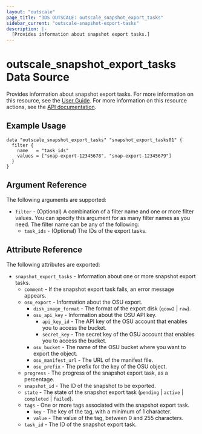 ```yaml
---
layout: "outscale"
page_title: "3DS OUTSCALE: outscale_snapshot_export_tasks"
sidebar_current: "outscale-snapshot-export-tasks"
description: |-
  [Provides information about snapshot export tasks.]
---
```


# outscale_snapshot_export_tasks Data Source

Provides information about snapshot export tasks.
For more information on this resource, see the [User Guide](https://wiki.outscale.net/display/EN/About+Snapshots).
For more information on this resource actions, see the [API documentation](https://docs.outscale.com/api#3ds-outscale-api-snapshot).

## Example Usage

```hcl
data "outscale_snapshot_export_tasks" "snapshot_export_tasks01" {
  filter {
    name   = "task_ids"
    values = ["snap-export-12345678", "snap-export-12345679"]
  }
}
```

## Argument Reference

The following arguments are supported:

* `filter` - (Optional) A combination of a filter name and one or more filter values. You can specify this argument for as many filter names as you need. The filter name can be any of the following:
    * `task_ids` - (Optional) The IDs of the export tasks.

## Attribute Reference

The following attributes are exported:

* `snapshot_export_tasks` - Information about one or more snapshot export tasks.
    * `comment` - If the snapshot export task fails, an error message appears.
    * `osu_export` - Information about the OSU export.
        * `disk_image_format` - The format of the export disk (`qcow2` \| `raw`).
        * `osu_api_key` - Information about the OSU API key.
            * `api_key_id` - The API key of the OSU account that enables you to access the bucket.
            * `secret_key` - The secret key of the OSU account that enables you to access the bucket.
        * `osu_bucket` - The name of the OSU bucket where you want to export the object.
        * `osu_manifest_url` - The URL of the manifest file.
        * `osu_prefix` - The prefix for the key of the OSU object.
    * `progress` - The progress of the snapshot export task, as a percentage.
    * `snapshot_id` - The ID of the snapshot to be exported.
    * `state` - The state of the snapshot export task (`pending` \| `active` \| `completed` \| `failed`).
    * `tags` - One or more tags associated with the snapshot export task.
        * `key` - The key of the tag, with a minimum of 1 character.
        * `value` - The value of the tag, between 0 and 255 characters.
    * `task_id` - The ID of the snapshot export task.
